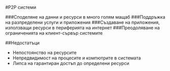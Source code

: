 #P2P системи

###Споделяне на данни и ресурси в много голям мащаб
###Поддръжка на разпределени услуги и приложения
###Създаване на приложения, използващи ресурси в периферията на интернет
###Преодоляване на ограниченията на клиент-сървър системите

##Недостатъци
  * Непостоянство на ресурсите
  * Непредвидимост на процесите и компютрите в системата
  * Липса на гарантиран достъп до определени ресурси
